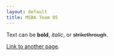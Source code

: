 ```yaml
---
layout: default
title: MSBA Team 05
---
```


Text can be **bold**, _italic_, or ~~strikethrough~~.

[Link to another page](./another-page.html).

